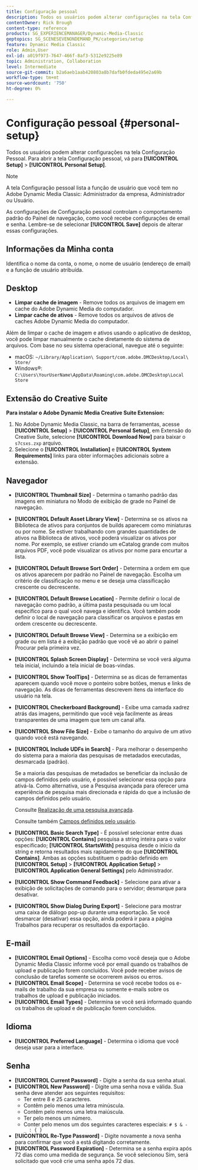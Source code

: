 ```yaml
---
title: Configuração pessoal
description: Todos os usuários podem alterar configurações na tela Configuração pessoal do Adobe Dynamic Media Classic.
contentOwner: Rick Brough
content-type: reference
products: SG_EXPERIENCEMANAGER/Dynamic-Media-Classic
geptopics: SG_SCENESEVENONDEMAND_PK/categories/setup
feature: Dynamic Media Classic
role: Admin,User
exl-id: a019f973-7647-466f-8af3-5312e9225e89
topic: Administration, Collaboration
level: Intermediate
source-git-commit: b2a6aeb1aab420803a8b7dafb0fdeda495e2a69b
workflow-type: tm+mt
source-wordcount: '750'
ht-degree: 0%

---
```


# Configuração pessoal {#personal-setup}

Todos os usuários podem alterar configurações na tela Configuração Pessoal. Para abrir a tela Configuração pessoal, vá para **[!UICONTROL Setup]** > **[!UICONTROL Personal Setup]**.

>[!NOTE]
>
>A tela Configuração pessoal lista a função de usuário que você tem no Adobe Dynamic Media Classic: Administrador da empresa, Administrador ou Usuário.

As configurações de Configuração pessoal controlam o comportamento padrão do Painel de navegação, como você recebe configurações de email e senha. Lembre-se de selecionar **[!UICONTROL Save]** depois de alterar essas configurações.

## Informações da Minha conta

Identifica o nome da conta, o nome, o nome de usuário (endereço de email) e a função de usuário atribuída.

## Desktop

* **Limpar cache de imagem** - Remove todos os arquivos de imagem em cache do Adobe Dynamic Media do computador.
* **Limpar cache de ativos** - Remove todos os arquivos de ativos de caches Adobe Dynamic Media do computador.

Além de limpar o cache de imagem e ativos usando o aplicativo de desktop, você pode limpar manualmente o cache diretamente do sistema de arquivos. Com base no seu sistema operacional, navegue até o seguinte:

* macOS: `~/Library/Application\ Support/com.adobe.DMCDesktop/Local\ Store/`
* Windows®: `C:\Users\YourUserName\AppData\Roaming\com.adobe.DMCDesktop\Local Store`

## Extensão do Creative Suite

**Para instalar o Adobe Dynamic Media Creative Suite Extension:**

1. No Adobe Dynamic Media Classic, na barra de ferramentas, acesse **[!UICONTROL Setup]** > **[!UICONTROL Personal Setup]**, em Extensão do Creative Suite, selecione **[!UICONTROL Download Now]** para baixar o `s7csxs.zxp` arquivo.
1. Selecione o **[!UICONTROL Installation]** e **[!UICONTROL System Requirements]** links para obter informações adicionais sobre a extensão.

<!--    A readme file is included at the root of the unzipped file to provide you with additional information about the extension.

1. Depending on your installed operating system, do one of the following: -->

<!-- #### Windows

|If you are running|Do this|
|--- |--- |
|Adobe Illustrator 18 in Adobe Creative Cloud 2014|<ul><li>From the root of the unzipped folder, select CC-2014.</li><li>Depending on the bit version of Adobe Illustrator that you are using, select win32 or win64.</li><li>Select libraries > flame, and then copy `aflame.dll` to Adobe Illustrator's executable folder. For example, `C:\Program Files\Adobe\Adobe Illustrator CC 2014\Support Files\Contents\Windows`. </li></ul><br/>**Note**: This example path is for the 64-bit location; the 32-bit location may fall under Program Files (x86) instead. <br/><ul><li>Return to the same libraries folder, select flamingo, and then copy `aflamingo.dll` to the same Adobe Illustrator executable folder that you used in the previous step. </li><li>Return to the win32 or win64 folder that you selected in step 2, and then copy `AdobeS7FXGFileFormat.aip` to Adobe Illustrator's plug-ins folder. For example, `C:\Program Files\Adobe\Adobe Illustrator CC 2014\Plug-ins\Illustrator Formats`. </li></ul> <br/>**Note**: This example path is for the 64-bit location; the 32-bit location may fall under Program Files (x86) instead.|
|Adobe Illustrator 17 in Adobe Creative Cloud|<ul><li>From the root of the unzipped folder, select CC. </li><li>Depending on the bit version of Adobe Illustrator that you are using, select win32 or win64.</li><li> Copy `AdobeS7FXGFileFormat.aip` to Adobe Illustrator's plug-ins folder. For example, `C:\Program Files\Adobe\Adobe Illustrator CC (64 Bit)\Plug-ins\Illustrator Formats`.</li></ul><br/>**Note**: This example path is for the 64-bit location; the 32-bit location may fall under Program Files (x86) instead.|
|Adobe Illustrator 16 in Adobe Creative Suite 6|<ul><li>From the root of the unzipped folder, select 6.0. </li><li>Depending on the bit version of Adobe Illustrator that you are using, select win32 or win64. </li><li>Copy AdobeS7FXGFileFormat.aip to Adobe Illustrator's plug-ins folder. For example, `C:\Program Files\Adobe\Adobe Illustrator CS6 (64 Bit)\Plug-ins\Illustrator Formats`.</li></ul><br/>**Note**: This example path is for the 64-bit location; the 32-bit location may fall under Program Files (x86) instead.|

#### Mac

|If you are running|Do this|
|--- |--- |
|Adobe Illustrator 18 in Adobe Creative Cloud 2014|<ul><li>From the root of the unzipped folder, select CC-2014 > mac64.</li><li>Select libraries > flame, and then copy the `aflame.framework` folder to Adobe Illustrator package contents folder. For example, `/Applications/Adobe Illustrator CC 2014/ Illustrator.app/Contents/Frameworks/`. (To open Adobe Illustrator's package contents folder, right-select on the Adobe illustrator CC 2014 icon and select Show Package Contents from context menu).</li><li>Return to the same libraries folder, select `flamingo`, and then copy the `aflamingo.framework` folder to the same Adobe Illustrator package contents folder that you used in the previous step.</li><li>Return to the mac64 folder that you selected in step 1, and then copy the `AdobeS7FXGFileFormat.aip` folder to Adobe Illustrator's plug-in folder. For example, `/Applications/Adobe Illustrator CC 2014/Plug-ins/Illustrator Formats/`.</li></ul><br/>|
|Adobe Illustrator 17 in Adobe Creative Cloud|<ul><li>From the root of the unzipped folder, select CC > mac64</li><li>Copy the `AdobeS7FXGFileFormat.aip` folder to Adobe Illustrator's plug-in folder. For example, `/Applications/Adobe Illustrator CC/Plug-ins/Illustrator Formats/`.</li></ul><br/>|
|Adobe Illustrator 16 in Adobe Creative Suite 6|<ul><li>From the root of the unzipped folder, select 6.0 > mac64</li><li>Copy the `AdobeS7FXGFileFormat.aip` folder to Adobe Illustrator's plug-in folder. For example, `/Applications/Adobe Illustrator CS6/Plug-ins/Illustrator Formats/`.</li></ul>|

The plug-in is now available for you to use in Adobe Illustrator. -->

## Navegador

* **[!UICONTROL Thumbnail Size]** - Determina o tamanho padrão das imagens em miniatura no Modo de exibição de grade no Painel de navegação.
* **[!UICONTROL Default Asset Library View]** - Determina se os ativos na Biblioteca de ativos para conjuntos de builds aparecem como miniaturas ou por nome. Se estiver trabalhando com grandes quantidades de ativos na Biblioteca de ativos, você poderá visualizar os ativos por nome. Por exemplo, se estiver criando um eCatalog grande com muitos arquivos PDF, você pode visualizar os ativos por nome para encurtar a lista.
* **[!UICONTROL Default Browse Sort Order]** - Determina a ordem em que os ativos aparecem por padrão no Painel de navegação. Escolha um critério de classificação no menu e se deseja uma classificação crescente ou decrescente.
* **[!UICONTROL Default Browse Location]** - Permite definir o local de navegação como padrão, a última pasta pesquisada ou um local específico para o qual você navega e identifica. Você também pode definir o local de navegação para classificar os arquivos e pastas em ordem crescente ou decrescente.
* **[!UICONTROL Default Browse View]** - Determina se a exibição em grade ou em lista é a exibição padrão que você vê ao abrir o painel Procurar pela primeira vez.
* **[!UICONTROL Splash Screen Display]** - Determina se você verá alguma tela inicial, incluindo a tela inicial de boas-vindas.
* **[!UICONTROL Show ToolTips]** - Determina se as dicas de ferramentas aparecem quando você move o ponteiro sobre botões, menus e links de navegação. As dicas de ferramentas descrevem itens da interface do usuário na tela.
* **[!UICONTROL Checkerboard Background]** - Exibe uma camada xadrez atrás das imagens, permitindo que você veja facilmente as áreas transparentes de uma imagem que tem um canal alfa.
* **[!UICONTROL Show File Size]** - Exibe o tamanho do arquivo de um ativo quando você está navegando.
* **[!UICONTROL Include UDFs in Search]** - Para melhorar o desempenho do sistema para a maioria das pesquisas de metadados executadas, desmarcada (padrão).

  Se a maioria das pesquisas de metadados se beneficiar da inclusão de campos definidos pelo usuário, é possível selecionar essa opção para ativá-la. Como alternativa, use a Pesquisa avançada para oferecer uma experiência de pesquisa mais direcionada e rápida do que a inclusão de campos definidos pelo usuário.

  Consulte [Realização de uma pesquisa avançada](searching-assets.md#conducting_an_advanced_search).

  Consulte também [Campos definidos pelo usuário](application-setup.md#user_defined_fields).

* **[!UICONTROL Basic Search Type]** - É possível selecionar entre duas opções: **[!UICONTROL Contains]** pesquisa a string inteira para o valor especificado; **[!UICONTROL StartsWith]** pesquisa desde o início da string e retorna resultados mais rapidamente do que **[!UICONTROL Contains]**. Ambas as opções substituem o padrão definido em **[!UICONTROL Setup]** > **[!UICONTROL Application Setup]** > **[!UICONTROL Application General Settings]** pelo Administrador.
* **[!UICONTROL Show Command Feedback]** - Selecione para ativar a exibição de solicitações de comando para o servidor; desmarque para desativar.
* **[!UICONTROL Show Dialog During Export]** - Selecione para mostrar uma caixa de diálogo pop-up durante uma exportação. Se você desmarcar (desativar) essa opção, ainda poderá ir para a página Trabalhos para recuperar os resultados da exportação.

## E-mail

* **[!UICONTROL Email Options]** - Escolha como você deseja que o Adobe Dynamic Media Classic informe você por email quando os trabalhos de upload e publicação forem concluídos. Você pode receber avisos de conclusão de tarefas somente se ocorrerem avisos ou erros.
* **[!UICONTROL Email Scope]** - Determina se você recebe todos os e-mails de trabalho da sua empresa ou somente e-mails sobre os trabalhos de upload e publicação iniciados.
* **[!UICONTROL Email Types]** - Determina se você será informado quando os trabalhos de upload e de publicação forem concluídos.

## Idioma

* **[!UICONTROL Preferred Language]** - Determina o idioma que você deseja usar para a interface.

## Senha

* **[!UICONTROL Current Password]** - Digite a senha da sua senha atual.
* **[!UICONTROL New Password]** - Digite uma senha nova e válida. Sua senha deve atender aos seguintes requisitos:
   * Ter entre 8 e 25 caracteres.
   * Contêm pelo menos uma letra minúscula.
   * Contêm pelo menos uma letra maiúscula.
   * Ter pelo menos um número.
   * Conter pelo menos um dos seguintes caracteres especiais: `# $ & - _ : { }`
* **[!UICONTROL Re-Type Password]** - Digite novamente a nova senha para confirmar que você a está digitando corretamente.
* **[!UICONTROL Password Expiration]** - Determina se a senha expira após 72 dias como uma medida de segurança. Se você selecionou Sim, será solicitado que você crie uma senha após 72 dias.
